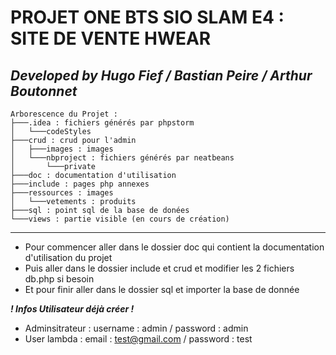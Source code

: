 # PROJET ONE BTS SIO SLAM E4 : SITE DE VENTE HWEAR

## ***Developed by Hugo Fief / Bastian Peire / Arthur Boutonnet***

```
Arborescence du Projet :
├───.idea : fichiers générés par phpstorm
│   └───codeStyles
├───crud : crud pour l'admin
│   ├───images : images
│   └───nbproject : fichiers générés par neatbeans
│       └───private
├───doc : documentation d'utilisation
├───include : pages php annexes
├───ressources : images
│   └───vetements : produits
├───sql : point sql de la base de donées
└───views : partie visible (en cours de création)
```
---

- Pour commencer aller dans le dossier doc qui contient la documentation d'utilisation du projet
- Puis aller dans le dossier include et crud et modifier les 2 fichiers db.php si besoin
- Et pour finir aller dans le dossier sql et importer la base de donnée 

***! Infos Utilisateur déjà créer !***
- Adminsitrateur : username : admin / password : admin
- User lambda : email : test@gmail.com / password : test
